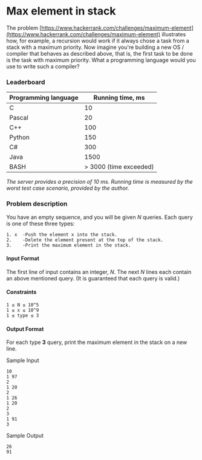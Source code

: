 # Max element in stack

The problem [https://www.hackerrank.com/challenges/maximum-element](https://www.hackerrank.com/challenges/maximum-element) illustrates how, for example, a recursion would work if it always chose a task from a stack with a maximum priority. Now imagine you're building a new OS / compiler that behaves as described above, that is, the first task to be done is the task with maximum priority. What a programming language would you use to write such a compiler?

### Leaderboard

| Programming language | Running time, ms       |
| -------------------- | ---------------------- | 
| C                    | 10                     |
| Pascal               | 20                     |
| C++                  | 100                    |
| Python               | 150                    |
| C#                   | 300                    |
| Java                 | 1500                   |
| BASH                 | > 3000 (time exceeded) |
 
_The server provides a precision of 10 ms. Running time is measured by the worst test case scenario, provided by the author._

### Problem description

You have an empty sequence, and you will be given _N_ queries. Each query is one of these three types:

    1. x  -Push the element x into the stack.
    2.    -Delete the element present at the top of the stack.
    3.    -Print the maximum element in the stack.

#### Input Format

The first line of input contains an integer, _N_. The next _N_ lines each contain an above mentioned query. (It is guaranteed that each query is valid.)

#### Constraints
 
    1 ≤ N ≤ 10^5 
    1 ≤ x ≤ 10^9 
    1 ≤ type ≤ 3

#### Output Format

For each type **3** query, print the maximum element in the stack on a new line.

Sample Input

    10
    1 97
    2
    1 20
    2
    1 26
    1 20
    2
    3
    1 91
    3
    
Sample Output

    26
    91